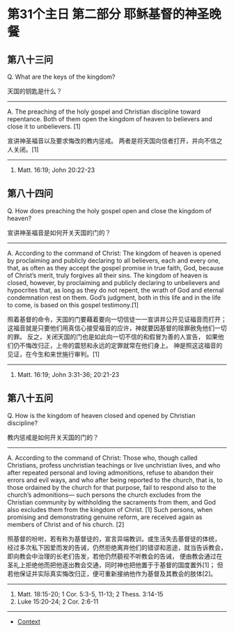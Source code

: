 # 第31个主日 第二部分 耶稣基督的神圣晚餐

## 第八十三问

Q. What are the keys of the kingdom?

天国的钥匙是什么？

---

A. The preaching of the holy gospel
and Christian discipline toward repentance.
Both of them
open the kingdom of heaven to believers
and close it to unbelievers. [1]

宣讲神圣福音以及要求悔改的教内惩戒。
两者是将天国向信者打开，并向不信之人关闭。[1]

---

1. Matt. 16:19; John 20:22-23

## 第八十四问

Q. How does preaching the holy gospel
open and close the kingdom of heaven?

宣讲神圣福音是如何开关天国的门的？

---

A. According to the command of Christ:
The kingdom of heaven is opened
by proclaiming and publicly declaring
to all believers, each and every one, that,
as often as they accept the gospel promise in true faith,
God, because of Christ’s merit,
truly forgives all their sins.
The kingdom of heaven is closed, however,
by proclaiming and publicly declaring
to unbelievers and hypocrites that,
as long as they do not repent,
the wrath of God and eternal condemnation
rest on them.
God’s judgment, both in this life and in the life to come,
is based on this gospel testimony.[1]

照着基督的命令，天国的门要藉着要向一切信徒一一宣讲并公开见证福音而打开；
这福音就是只要他们用真信心接受福音的应许，神就要因基督的赎罪赦免他们一切的罪。
反之，关闭天国的门也是如此向一切不信的和假冒为善的人宣告，
如果他们仍不悔改归正，上帝的震怒和永远的定罪就常在他们身上。
神是照这这福音的见证，在今生和来世施行审判。[1]

---

1. Matt. 16:19; John 3:31-36; 20:21-23

## 第八十五问

Q. How is the kingdom of heaven
closed and opened by Christian discipline?

教内惩戒是如何开关天国的门的？

---

A. According to the command of Christ:
Those who, though called Christians,
profess unchristian teachings or live unchristian lives,
and who after repeated personal and loving admonitions,
refuse to abandon their errors and evil ways,
and who after being reported to the church, that is,
to those ordained by the church for that purpose,
fail to respond also to the church’s admonitions—
such persons the church excludes
from the Christian community
by withholding the sacraments from them,
and God also excludes them from the kingdom of Christ. [1]
Such persons,
when promising and demonstrating genuine reform,
are received again
as members of Christ
and of his church. [2]

照基督的吩咐，若有称为基督徒的，宣言异端教训，或生活失去基督徒的体统，
经过多次私下因爱而发的告诫，仍然拒绝离弃他们的错谬和恶途，就当告诉教会，
即向教会中治理的长老们告发，若他仍然藐视不听教会的告诫，
便由教会通过在圣礼上拒绝他而把他逐出教会交通，同时神也把他置于于基督的国度置外[1]；
但若他保证并实际真实悔改归正，便可重新接纳他作为基督及其教会的肢体[2]。

---

1. Matt. 18:15-20; 1 Cor. 5:3-5, 11-13; 2 Thess. 3:14-15
2. Luke 15:20-24; 2 Cor. 2:6-11

----

* [Context](./welcome)